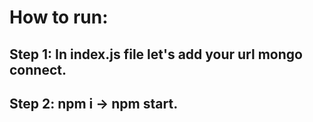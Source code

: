 # How to run:
## Step 1: In index.js file let's add your url mongo connect.
## Step 2:  npm i -> npm start.
